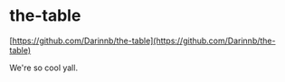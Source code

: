 # the-table
[https://github.com/Darinnb/the-table](https://github.com/Darinnb/the-table)

We're so cool yall.

